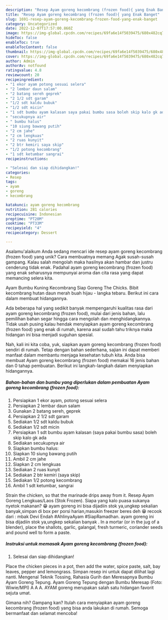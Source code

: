 ```yaml
---
description: "Resep Ayam goreng kecombrang (frozen food){ yang Enak Banget"
title: "Resep Ayam goreng kecombrang (frozen food){ yang Enak Banget"
slug: 1691-resep-ayam-goreng-kecombrang-frozen-food-yang-enak-banget
category: Uncategorized
date: 2022-12-07T17:57:00.860Z
image: https://img-global.cpcdn.com/recipes/69fa6e14f5039475/680x482cq70/ayam-goreng-kecombrang-frozen-food-foto-resep-utama.jpg
hideToc: false
enableToc: true
enableTocContent: false
thumbnail: https://img-global.cpcdn.com/recipes/69fa6e14f5039475/680x482cq70/ayam-goreng-kecombrang-frozen-food-foto-resep-utama.jpg
cover: https://img-global.cpcdn.com/recipes/69fa6e14f5039475/680x482cq70/ayam-goreng-kecombrang-frozen-food-foto-resep-utama.jpg
author: Admin
authorAv: notfound
ratingvalue: 4.8
reviewcount: 20
recipeingredient:
- "1 ekor ayam potong sesuai selera"
- "2 lembar daun salam"
- "2 batang sereh geprek"
- "2 1/2 sdt garam"
- "1/2 sdt kaldu bubuk"
- "1/2 sdt micin"
- "1 sdt bumbu ayam kalasan saya pakai bumbu sasa boleh skip kalo gk ada"
- "secukupnya air"
- " bumbu halus"
- "10 siung bawang putih"
- "2 cm jahe"
- "2 cm lengkuas"
- "2 ruas kunyit"
- "2 btr kemiri saya skip"
- "1/2 potong kecombrang"
- "1 sdt ketumbar sangrai"
recipeinstructions:

- "Selesai dan siap dihidangkan!"
categories:
- Resep
tags:
- ayam
- goreng
- kecombrang

katakunci: ayam goreng kecombrang 
nutrition: 281 calories
recipecuisine: Indonesian
preptime: "PT20M"
cooktime: "PT33M"
recipeyield: "4"
recipecategory: Dessert

---
```



Asalamu'alaikum Anda sedang mencari ide resep ayam goreng kecombrang (frozen food) yang unik? Cara membuatnya memang Agak susah-susah gampang. Kalau salah mengolah maka hasilnya akan hambar dan justru cenderung tidak enak. Padahal ayam goreng kecombrang (frozen food) yang enak seharusnya mempunyai aroma dan cita rasa yang dapat memancing selera kita.


Ayam Bumbu Kuning Kecombrang Siap Goreng The Chicks. Bibit kecombrang hutan daun merah buah hijau - langka tebaru. Berikut ini cara dalam membuat hidangannya.

Ada beberapa hal yang sedikit banyak mempengaruhi kualitas rasa dari ayam goreng kecombrang (frozen food), mulai dari jenis bahan, lalu pemilihan bahan segar hingga cara mengolah dan menghidangkannya. Tidak usah pusing kalau hendak menyiapkan ayam goreng kecombrang (frozen food) yang enak di rumah, karena asal sudah tahu triknya maka hidangan ini bisa menjadi suguhan spesial.


Nah, kali ini kita coba, yuk, siapkan ayam goreng kecombrang (frozen food) sendiri di rumah. Tetap dengan bahan sederhana, sajian ini dapat memberi manfaat dalam membantu menjaga kesehatan tubuh kita. Anda bisa membuat Ayam goreng kecombrang (frozen food) memakai 16 jenis bahan dan 0 tahap pembuatan. Berikut ini langkah-langkah dalam menyiapkan hidangannya.

<!--inarticleads1-->

##### Bahan-bahan dan bumbu yang diperlukan dalam pembuatan Ayam goreng kecombrang (frozen food):

1. Persiapkan 1 ekor ayam, potong sesuai selera
1. Persiapkan 2 lembar daun salam
1. Gunakan 2 batang sereh, geprek
1. Persiapkan 2 1/2 sdt garam
1. Sediakan 1/2 sdt kaldu bubuk
1. Sediakan 1/2 sdt micin
1. Persiapkan 1 sdt bumbu ayam kalasan (saya pakai bumbu sasa) boleh skip kalo gk ada
1. Sediakan secukupnya air
1. Siapkan  bumbu halus:
1. Siapkan 10 siung bawang putih
1. Ambil 2 cm jahe
1. Siapkan 2 cm lengkuas
1. Sediakan 2 ruas kunyit
1. Sediakan 2 btr kemiri (saya skip)
1. Sediakan 1/2 potong kecombrang
1. Ambil 1 sdt ketumbar, sangrai


Strain the chicken, so that the marinade drips away from it. Resep Ayam Goreng Lengkuas/Laos (Stok Frozen). Siapa yang kalo puasa sukanya nyetok makanan? 😁 ayam goreng ini bisa dijadiin stok ya,ungkep sekalian banyak,simpan di box per porsi harian,masukin freezer beres deh 😁 recook dari : mbak Devi Endah #AhlinyaAyam #SiapRamadhan. ayam goreng ini bisa dijadiin stok ya,ungkep sekalian banyak . In a mortar (or in the jug of a blender), place the shallots, garlic, galangal, fresh turmeric, coriander seeds and pound well to form a paste. 

<!--inarticleads2-->

##### Instruksi untuk memasak Ayam goreng kecombrang (frozen food):


1. Selesai dan siap dihidangkan!

Place the chicken pieces in a pot, then add the water, spice paste, salt, bay leaves, pepper and lemongrass. Simpan resep ini untuk dapat dilihat lagi nanti. Mengenal Teknik Tossing, Rahasia Gurih dan Meresapnya Bumbu Ayam Goreng Tepung. Ayam Goreng Tepung dengan Bumbu Meresap (Foto: Wiwie/MPI) A A A. AYAM goreng merupakan salah satu hidangan favorit sejuta umat. 

Gimana nih? Gampang kan? Itulah cara menyiapkan ayam goreng kecombrang (frozen food) yang bisa anda lakukan di rumah. Semoga bermanfaat dan selamat mencoba!
